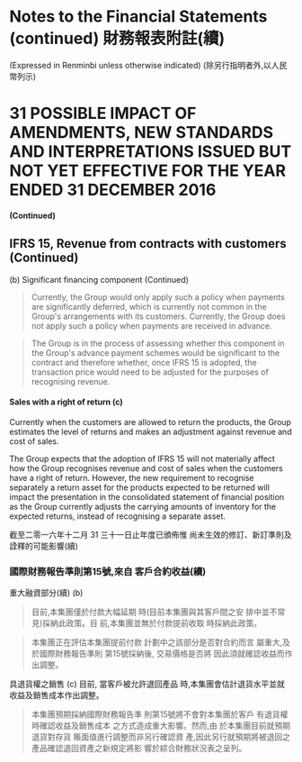 # **Notes to the Financial Statements (continued)** 財務報表附註(續)

(Expressed in Renminbi unless otherwise indicated) (除另行指明者外,以人民幣列示)

# 31 POSSIBLE IMPACT OF AMENDMENTS, NEW STANDARDS AND INTERPRETATIONS ISSUED BUT NOT YET EFFECTIVE FOR THE YEAR ENDED 31 DECEMBER 2016

#### (Continued)

## IFRS 15, Revenue from contracts with customers (Continued)

(b) Significant financing component (Continued)

> Currently, the Group would only apply such a policy when payments are significantly deferred, which is currently not common in the Group's arrangements with its customers. Currently, the Group does not apply such a policy when payments are received in advance.

> The Group is in the process of assessing whether this component in the Group's advance payment schemes would be significant to the contract and therefore whether, once IFRS 15 is adopted, the transaction price would need to be adjusted for the purposes of recognising revenue.

#### Sales with a right of return (c)

Currently when the customers are allowed to return the products, the Group estimates the level of returns and makes an adjustment against revenue and cost of sales.

The Group expects that the adoption of IFRS 15 will not materially affect how the Group recognises revenue and cost of sales when the customers have a right of return. However, the new requirement to recognise separately a return asset for the products expected to be returned will impact the presentation in the consolidated statement of financial position as the Group currently adjusts the carrying amounts of inventory for the expected returns, instead of recognising a separate asset.

截至二零一六年十二月 31 三十一日止年度已頒佈惟 尚未生效的修訂、新訂準則及 詮釋的可能影響(續)

### 國際財務報告準則第15號,來自 客戶合約收益(續)

重大融資部分(續) (b)

> 目前,本集團僅於付款大幅延期 時(目前本集團與其客戶間之安 排中並不常見)採納此政策。目 前,本集團並無於付款提前收取 時採納此政策。

> 本集團正在評估本集團提前付款 計劃中之該部分是否對合約而言 屬重大,及於國際財務報告準則 第15號採納後, 交易價格是否將 因此須就確認收益而作出調整。

具退貨權之銷售 (c) 目前, 當客戶被允許退回產品 時,本集團會估計退貨水平並就 收益及銷售成本作出調整。

> 本集團預期採納國際財務報告準 則第15號將不會對本集團於客戶 有退貨權時確認收益及銷售成本 之方式造成重大影響。然而,由 於本集團目前就預期退貨對存貨 賬面值進行調整而非另行確認資 產,因此另行就預期將被退回之 產品確認退回資產之新規定將影 響於綜合財務狀況表之呈列。